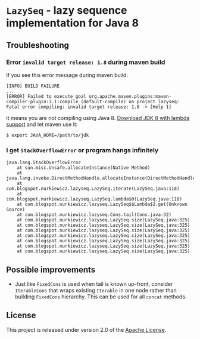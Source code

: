 # `LazySeq` - lazy sequence implementation for Java 8

## Troubleshooting

### Error `invalid target release: 1.8` during maven build

If you see this error message during maven build:

	[INFO] BUILD FAILURE
	...
	[ERROR] Failed to execute goal org.apache.maven.plugins:maven-compiler-plugin:3.1:compile (default-compile) on project lazyseq: Fatal error compiling: invalid target release: 1.8 -> [Help 1]

it means you are not compiling using Java 8. [Download JDK 8 with lambda support](https://jdk8.java.net/lambda/) and let maven use it:

	$ export JAVA_HOME=/path/to/jdk

### I get `StackOverflowError` or program hangs infinitely
 
	java.lang.StackOverflowError
		at sun.misc.Unsafe.allocateInstance(Native Method)
		at java.lang.invoke.DirectMethodHandle.allocateInstance(DirectMethodHandle.java:426)
		at com.blogspot.nurkiewicz.lazyseq.LazySeq.iterate(LazySeq.java:118)
		at com.blogspot.nurkiewicz.lazyseq.LazySeq.lambda$0(LazySeq.java:118)
		at com.blogspot.nurkiewicz.lazyseq.LazySeq$$Lambda$2.get(Unknown Source)
		at com.blogspot.nurkiewicz.lazyseq.Cons.tail(Cons.java:32)
		at com.blogspot.nurkiewicz.lazyseq.LazySeq.size(LazySeq.java:325)
		at com.blogspot.nurkiewicz.lazyseq.LazySeq.size(LazySeq.java:325)
		at com.blogspot.nurkiewicz.lazyseq.LazySeq.size(LazySeq.java:325)
		at com.blogspot.nurkiewicz.lazyseq.LazySeq.size(LazySeq.java:325)
		at com.blogspot.nurkiewicz.lazyseq.LazySeq.size(LazySeq.java:325)
		at com.blogspot.nurkiewicz.lazyseq.LazySeq.size(LazySeq.java:325)
		at com.blogspot.nurkiewicz.lazyseq.LazySeq.size(LazySeq.java:325)

## Possible improvements
* Just like `FixedCons` is used when tail is known up-front, consider `IterableCons` that wraps existing `Iterable` in one node rather than building `FixedCons` hierarchy. This can be used for all `concat` methods.

## License
This project is released under version 2.0 of the [Apache License](http://www.apache.org/licenses/LICENSE-2.0).

